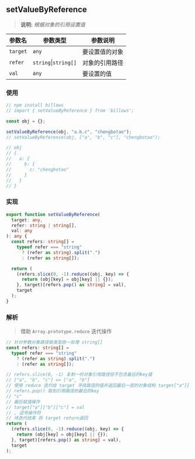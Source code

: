 <!--
 * @Author: Chengbotao
 * @Date: 2022-06-15 20:40:27
-->

## setValueByReference

> **说明:** _根据对象的引用设置值_

| 参数名   | 参数类型             | 参数说明       |
| -------- | -------------------- | -------------- |
| `target` | `any`                | 要设置值的对象 |
| `refer`  | `string`\|`string[]` | 对象的引用路径 |
| `val`    | `any`                | 要设置的值     |

### 使用

```ts
// npm install billows
// import { setValueByReference } from 'billows';

const obj = {};

setValueByReference(obj, "a.b.c", "chengbotao");
// setValueByReference(obj, ["a", "b", "c"], "chengbotao");

// obj
// {
//   a: {
//     b: {
//       c: "chengbotao"
//     }
//   }
// }
```

### 实现

```ts
export function setValueByReference(
  target: any,
  refer: string | string[],
  val: any
): any {
  const refers: string[] =
    typeof refer === "string"
      ? (refer as string).split(".")
      : (refer as string[]);

  return (
    (refers.slice(0, -1).reduce((obj, key) => {
      return (obj[key] = obj[key] || {});
    }, target)[refers.pop() as string] = val),
    target
  );
}
```

### 解析

> 借助 `Array.prototype.reduce` 迭代操作

```ts
// 针对参数对象路径做类型统一处理 string[]
const refers: string[] =
  typeof refer === "string"
    ? (refer as string).split(".")
    : (refer as string[]);

// refers.slice(0, -1) 复制一份对象引用路径但不包含最后的key值
// ["a", "b", "c"] => ["a", "b"]
// 使用 reduce 迭代给 target 寻找路径的值并返回最后一层的对象结构 target["a"]["b"]
// refers.pop() 取到引用路径的最后的key
// "c"
// 最后赋值操作
// target["a"]["b"]["c"] = val
// , 逗号操作符
// 待迭代结束 将 target return返回
return (
  (refers.slice(0, -1).reduce((obj, key) => {
    return (obj[key] = obj[key] || {});
  }, target)[refers.pop() as string] = val),
  target
);
```
